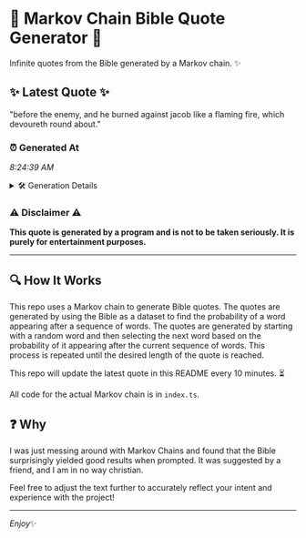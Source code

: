 # 📖 Markov Chain Bible Quote Generator 📖

Infinite quotes from the Bible generated by a Markov chain. ✨

## ✨ Latest Quote ✨
"before the enemy, and he burned against jacob like a flaming fire, which devoureth round about."

### ⏰ Generated At
*8:24:39 AM*

<details>
    <summary>🛠️ Generation Details</summary>
    <p>
        <strong>🌱 Seed:</strong> before<br>
        <strong>🔄 Iterations:</strong> 15<br>
        <strong>📜 Context History:</strong><br>[ before ]: the<br>[ before, the ]: enemy,<br>[ before, the, enemy, ]: and<br>[ before, the, enemy,, and ]: he<br>[ before, the, enemy,, and, he ]: burned<br>[ before, the, enemy,, and, he, burned ]: against<br>[ the, enemy,, and, he, burned, against ]: jacob<br>[ enemy,, and, he, burned, against, jacob ]: like<br>[ and, he, burned, against, jacob, like ]: a<br>[ he, burned, against, jacob, like, a ]: flaming<br>[ burned, against, jacob, like, a, flaming ]: fire,<br>[ against, jacob, like, a, flaming, fire, ]: which<br>[ jacob, like, a, flaming, fire,, which ]: devoureth<br>[ like, a, flaming, fire,, which, devoureth ]: round<br>[ a, flaming, fire,, which, devoureth, round ]: about.<br>
    </p>
</details>

### ⚠️ Disclaimer ⚠️
**This quote is generated by a program and is not to be taken seriously. It is purely for entertainment purposes.**

---

## 🔍 How It Works

This repo uses a Markov chain to generate Bible quotes. The quotes are generated by using the Bible as a dataset to find the probability of a word appearing after a sequence of words. The quotes are generated by starting with a random word and then selecting the next word based on the probability of it appearing after the current sequence of words. This process is repeated until the desired length of the quote is reached.

This repo will update the latest quote in this README every 10 minutes. ⏳

All code for the actual Markov chain is in `index.ts`.

## ❓ Why

I was just messing around with Markov Chains and found that the Bible surprisingly yielded good results when prompted. 
It was suggested by a friend, and I am in no way christian.

Feel free to adjust the text further to accurately reflect your intent and experience with the project!

---

*Enjoy*✨
